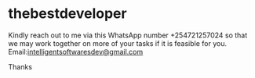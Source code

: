 # thebestdeveloper
Kindly reach out to me via this WhatsApp number +254721257024 so that we may work together on more of your tasks if it is feasible for you. Email:intelligentsoftwaresdev@gmail.com

Thanks
